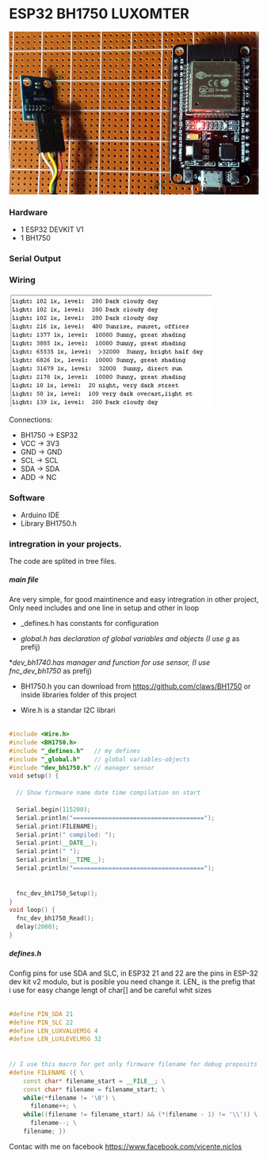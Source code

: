 # ESP32 BH1750 LUXOMTER 

![alt text](https://github.com/vniclos/ESP32-luxometer/blob/master/images/esp32-bh1750_luxometer.jpg?raw=true "esp32 luxometer" )

### Hardware

- 1 ESP32 DEVKIT V1
- 1 BH1750

### Serial Output 

### Wiring
![alt text](https://github.com/vniclos/ESP32-luxometer/blob/master/images/serial.output.jpg?raw=true "esp32 luxometer" )

Connections:
  - BH1750 -> ESP32 
  - VCC -> 3V3 
  - GND -> GND
  - SCL -> SCL 
  - SDA -> SDA 
  - ADD -> NC

### Software
- Arduino IDE
- Library BH1750.h

### intregration in your projects.
The code are splited in tree files.
##### main file 
Are very simple,  for good maintinence and easy intregration in other project, Only need includes and one line in setup and other in loop

* _defines.h has constants for configuration

* _global.h has declaration of global variables and objects (I use g_ as prefij)

*_dev_bh1740.has manager and function for use sensor, (I use  fnc_dev_bh1750_ as prefij)

* BH1750.h you can download from https://github.com/claws/BH1750 or inside libraries folder of this project

* Wire.h is a standar I2C librari
``` c++

#include <Wire.h>
#include <BH1750.h>
#include "_defines.h"   // my defines
#include "_global.h"    // global variables-objects
#include "dev_bh1750.h" // manager sensor
void setup() {

  // Show firmware name date time compilation on start
  
  Serial.begin(115200);
  Serial.println("=====================================");
  Serial.print(FILENAME);
  Serial.print(" compiled: ");
  Serial.print(__DATE__);
  Serial.print(" ");
  Serial.println(__TIME__);
  Serial.println("=====================================");


  fnc_dev_bh1750_Setup();
}
void loop() {
  fnc_dev_bh1750_Read();
  delay(2000);
}

```

##### defines.h

Config pins for use SDA and SLC, in ESP32 21 and 22 are the pins in ESP-32 dev kit v2 modulo, but is posible you need change it.
LEN_ is the prefig that i use for easy change lengt of char[] and be careful whit sizes

``` c++

#define PIN_SDA 21
#define PIN_SLC 22
#define LEN_LUXVALUEMSG 4
#define LEN_LUXLEVELMSG 32


// I use this macro for get only firmware filename for debug proposits and get it when i use OTA, it  is not necesary for this project
#define FILENAME ({ \
    const char* filename_start = __FILE__; \
    const char* filename = filename_start; \
    while(*filename != '\0') \
      filename++; \
    while((filename != filename_start) && (*(filename - 1) != '\\')) \
      filename--; \
    filename; })
``` 
Contac with me on facebook 
https://www.facebook.com/vicente.niclos
